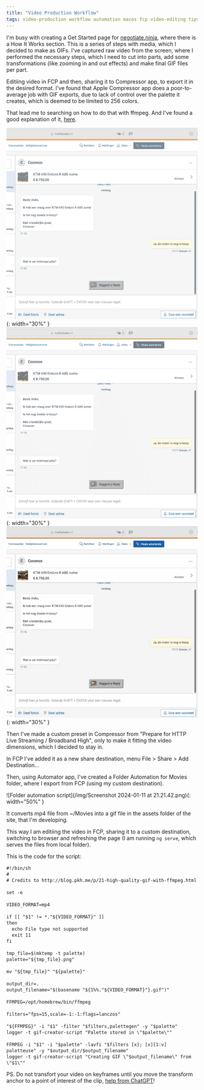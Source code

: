 ```yaml
---
title: "Video Production Workflow"
tags: video-production workflow automation macos fcp video-editing tips getting-started site-dev
---
```


I'm busy with creating a Get Started page for [negotiate.ninja](https://negotiate.ninja/), where there is a How It Works section.
This is a series of steps with media, which I decided to make as GIFs. I've captured raw video from the screen, where I performed the
necessary steps, which I need to cut into parts, add some transformations (like zooming in and out effects) and make final GIF files
per part.

Editiing video in FCP and then, sharing it to Compressor app, to export it in the desired format. I've found that Apple
Compressor app does a poor-to-average job with GIF exports, due to lack of control over the palette it creates, which is deemed to be
limited to 256 colors.

That lead me to searching on how to do that with ffmpeg. And I've found a good explanation of it,
[here](http://blog.pkh.me/p/21-high-quality-gif-with-ffmpeg.html).

![compressed gif with global palette](/img/compressor-result-with-global-palette.gif){: width="30%" }
![compressed gif with local palette](/img/compressor-result-with-local-palette.gif){: width="30%" }
![ffmpeg'd gif with created palette](/img/ffmpeg-result-with-created-palette.gif){: width="30%" }

Then I've made a custom preset in Compressor from "Prepare for HTTP Live Streaming / Broadband High", only to make it fitting the video
dimensions, which I decided to stay in.

In FCP I've added it as a new share destination, menu File > Share > Add Destination...

Then, using Automator app, I've created a Folder Automation for Movies folder, where I export from FCP (using my custom destination).

![Folder automation script](/img/Screenshot 2024-01-11 at 21.21.42.png){: width="50%" }

It converts mp4 file from ~/Movies into a gif file in the assets folder of the site, that I'm developing.

This way I am editiing the video in FCP, sharing it to a custom destination, switching to browser and refreshing the page (I am running
`ng serve`, which serves the files from local folder).

This is the code for the script:

```
#!/bin/sh
#
# Credits to http://blog.pkh.me/p/21-high-quality-gif-with-ffmpeg.html

set -e

VIDEO_FORMAT=mp4

if [[ "$1" != *."${VIDEO_FORMAT}" ]]
then
  echo File type not supported
  exit 11
fi

tmp_file=$(mktemp -t palette)
palette="${tmp_file}.png"

mv "${tmp_file}" "${palette}"

output_dir=.
output_filename="$(basename "${1%%."${VIDEO_FORMAT}"}.gif")"

FFMPEG=/opt/homebrew/bin/ffmpeg

filters="fps=15,scale=-1:-1:flags=lanczos"

"${FFMPEG}" -i "$1" -filter "$filters,palettegen" -y "$palette"
logger -t gif-creator-script "Palette stored in \"$palette\""

FFMPEG -i "$1" -i "$palette" -lavfi "$filters [x]; [x][1:v] paletteuse" -y "$output_dir/$output_filename"
logger -t gif-creator-script "Creating GIF \"$output_filename\" from \"$1\""

```

PS. Do not transfort your video on keyframes until you move the transform anchor to a point of interest of the clip,
[help from ChatGPT](https://chat.openai.com/share/6aad8103-b56b-4031-9cea-75d769c503cf)!
